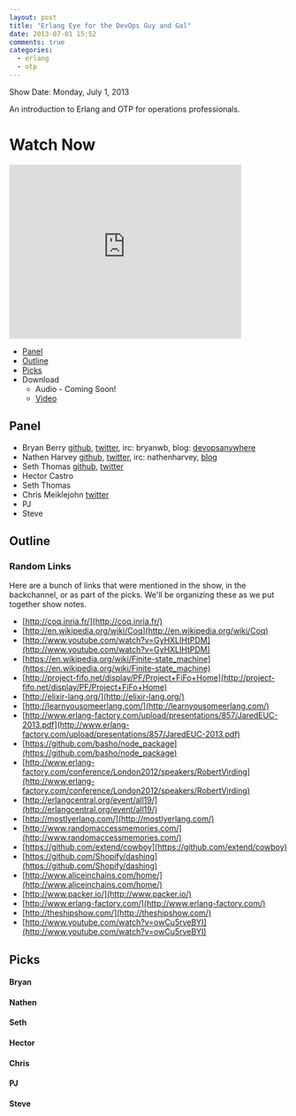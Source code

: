 ```yaml
---
layout: post
title: "Erlang Eye for the DevOps Guy and Gal"
date: 2013-07-01 15:52
comments: true
categories: 
  - erlang
  - otp
---
```

Show Date: Monday, July 1, 2013

An introduction to Erlang and OTP for operations professionals.

# Watch Now

<iframe width="420" height="315" src="http://www.youtube.com/embed/7WqczWKwWOU" frameborder="0" allowfullscreen></iframe>

* [Panel](http://foodfightshow.org/2013/07/erlang-eye-for-the-devops-guy-and-gal.html#panel)
* [Outline](http://foodfightshow.org/2013/07/erlang-eye-for-the-devops-guy-and-gal.html#outline)
* [Picks](http://foodfightshow.org/2013/07/erlang-eye-for-the-devops-guy-and-gal.html#picks)
* Download
  * Audio - Coming Soon!
  * [Video](http://youtube.com/watch?v=7WqczWKwWOU)

Panel<a name="panel"></a>
------
* Bryan Berry [github](http://github.com/bryanwb), [twitter](http://twitter.com/bryanwb), irc: bryanwb, blog: [devopsanywhere](http://devopsanywhere.blogspot.com)
* Nathen Harvey [github](http://github.com/nathenharvey), [twitter](http://twitter.com/nathenharvey), irc: nathenharvey, [blog](http://nathenharvey.com)
* Seth Thomas [github](https://github.com/cheeseplus), [twitter](https://twitter.com/cheeseplus)
* Hector Castro
* Seth Thomas
* Chris Meiklejohn [twitter](https://twitter.com/cmeik)
* PJ
* Steve

<!-- more -->

Outline<a name="outline"></a>
-------

### Random Links

Here are a bunch of links that were mentioned in the show, in the backchannel, or as part of the picks.  We'll be organizing these as we put together show notes.

* [http://coq.inria.fr/](http://coq.inria.fr/)
* [http://en.wikipedia.org/wiki/Coq](http://en.wikipedia.org/wiki/Coq)
* [http://www.youtube.com/watch?v=GyHXLIHtPDM](http://www.youtube.com/watch?v=GyHXLIHtPDM)
* [https://en.wikipedia.org/wiki/Finite-state_machine](https://en.wikipedia.org/wiki/Finite-state_machine)
* [http://project-fifo.net/display/PF/Project+FiFo+Home](http://project-fifo.net/display/PF/Project+FiFo+Home)
* [http://elixir-lang.org/](http://elixir-lang.org/)
* [http://learnyousomeerlang.com/](http://learnyousomeerlang.com/)
* [http://www.erlang-factory.com/upload/presentations/857/JaredEUC-2013.pdf](http://www.erlang-factory.com/upload/presentations/857/JaredEUC-2013.pdf)
* [https://github.com/basho/node_package](https://github.com/basho/node_package)
* [http://www.erlang-factory.com/conference/London2012/speakers/RobertVirding](http://www.erlang-factory.com/conference/London2012/speakers/RobertVirding)
* [http://erlangcentral.org/event/all19/](http://erlangcentral.org/event/all19/)
* [http://mostlyerlang.com/](http://mostlyerlang.com/)
* [http://www.randomaccessmemories.com/](http://www.randomaccessmemories.com/)
* [https://github.com/extend/cowboy](https://github.com/extend/cowboy)
* [https://github.com/Shopify/dashing](https://github.com/Shopify/dashing)
* [http://www.aliceinchains.com/home/](http://www.aliceinchains.com/home/)
* [http://www.packer.io/](http://www.packer.io/)
* [http://www.erlang-factory.com/](http://www.erlang-factory.com/)
* [http://theshipshow.com/](http://theshipshow.com/)
* [http://www.youtube.com/watch?v=owCu5rveBYI](http://www.youtube.com/watch?v=owCu5rveBYI)

Picks
-----

#### Bryan

#### Nathen

#### Seth 

#### Hector

#### Chris

#### PJ

#### Steve


